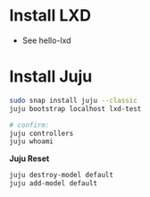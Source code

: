 # Install LXD
- See hello-lxd

# Install Juju
```bash
sudo snap install juju --classic
juju bootstrap localhost lxd-test

# confirm:
juju controllers
juju whoami
```

**Juju Reset**
```bash
juju destroy-model default
juju add-model default
```